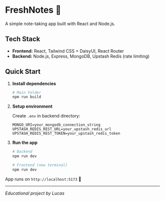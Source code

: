 # FreshNotes 📝

A simple note-taking app built with React and Node.js.

## Tech Stack
- **Frontend:** React, Tailwind CSS + DaisyUI, React Router
- **Backend:** Node.js, Express, MongoDB, Upstash Redis (rate limiting)

## Quick Start

1. **Install dependencies**
   ```bash
   # Main Folder
   npm run build
   ```

2. **Setup environment**
   
   Create `.env` in backend directory:
   ```env
   MONGO_URI=your_mongodb_connection_string
   UPSTASH_REDIS_REST_URL=your_upstash_redis_url
   UPSTASH_REDIS_REST_TOKEN=your_upstash_redis_token
   ```

3. **Run the app**
   ```bash
   # Backend
   npm run dev
   
   # Frontend (new terminal)
   npm run dev
   ```

App runs on `http://localhost:5173` 🚀

---

*Educational project by Lucas*